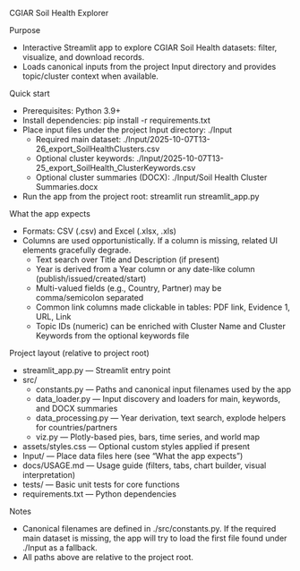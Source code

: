 CGIAR Soil Health Explorer

Purpose
- Interactive Streamlit app to explore CGIAR Soil Health datasets: filter, visualize, and download records.
- Loads canonical inputs from the project Input directory and provides topic/cluster context when available.

Quick start
- Prerequisites: Python 3.9+
- Install dependencies: pip install -r requirements.txt
- Place input files under the project Input directory: ./Input
  - Required main dataset: ./Input/2025-10-07T13-26_export_SoilHealthClusters.csv
  - Optional cluster keywords: ./Input/2025-10-07T13-25_export_SoilHealth_ClusterKeywords.csv
  - Optional cluster summaries (DOCX): ./Input/Soil Health Cluster Summaries.docx
- Run the app from the project root: streamlit run streamlit_app.py

What the app expects
- Formats: CSV (.csv) and Excel (.xlsx, .xls)
- Columns are used opportunistically. If a column is missing, related UI elements gracefully degrade.
  - Text search over Title and Description (if present)
  - Year is derived from a Year column or any date-like column (publish/issued/created/start)
  - Multi-valued fields (e.g., Country, Partner) may be comma/semicolon separated
  - Common link columns made clickable in tables: PDF link, Evidence 1, URL, Link
  - Topic IDs (numeric) can be enriched with Cluster Name and Cluster Keywords from the optional keywords file

Project layout (relative to project root)
- streamlit_app.py — Streamlit entry point
- src/
  - constants.py — Paths and canonical input filenames used by the app
  - data_loader.py — Input discovery and loaders for main, keywords, and DOCX summaries
  - data_processing.py — Year derivation, text search, explode helpers for countries/partners
  - viz.py — Plotly-based pies, bars, time series, and world map
- assets/styles.css — Optional custom styles applied if present
- Input/ — Place data files here (see “What the app expects”)
- docs/USAGE.md — Usage guide (filters, tabs, chart builder, visual interpretation)
- tests/ — Basic unit tests for core functions
- requirements.txt — Python dependencies

Notes
- Canonical filenames are defined in ./src/constants.py. If the required main dataset is missing, the app will try to load the first file found under ./Input as a fallback.
- All paths above are relative to the project root.
